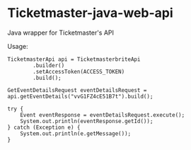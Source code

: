 # Ticketmaster-java-web-api
Java wrapper for Ticketmaster's API

Usage:

    TicketmasterApi api = TicketmasterbriteApi
            .builder()
            .setAccessToken(ACCESS_TOKEN)
            .build();

    GetEventDetailsRequest eventDetailsRequest = api.getEventDetails("vvG1FZ4cE51B7t").build();

    try {
        Event eventResponse = eventDetailsRequest.execute();
        System.out.println(eventResponse.getId());
    } catch (Exception e) {
        System.out.println(e.getMessage());
    }
